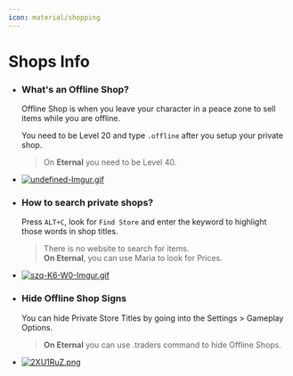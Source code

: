 ```yaml
---
icon: material/shopping
---
```


# Shops Info

<div class="grid cards" markdown>

- ### What's an Offline Shop?

    Offline Shop is when you leave your character in a peace zone to sell items while you are offline.

    You need to be Level 20 and type `.offline` after you setup your private shop.

    > On **Eternal** you need to be Level 40.

- [![undefined-Imgur.gif](https://i.postimg.cc/K89jnnSX/undefined-Imgur.gif)](https://postimg.cc/gxZGpL24)

- ### How to search private shops?

    Press `ALT+C`, look for `Find Store` and enter the keyword to highlight those words in shop titles.

    > There is no website to search for items. <br> **On Eternal**, you can use Maria to look for Prices.

- [![szq-K6-W0-Imgur.gif](https://i.postimg.cc/gjr6ZNjT/szq-K6-W0-Imgur.gif)](https://postimg.cc/xNDCrGKv)

- ### Hide Offline Shop Signs

    You can hide Private Store Titles by going into the Settings > Gameplay Options.

    > **On Eternal** you can use .traders command to hide Offline Shops.

- [![2XU1RuZ.png](https://i.postimg.cc/fRYSm3WD/2XU1RuZ.png)](https://postimg.cc/RWV0zZnD)

